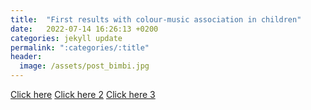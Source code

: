 ```yaml
---
title:  "First results with colour-music association in children"
date:   2022-07-14 16:26:13 +0200
categories: jekyll update
permalink: ":categories/:title"
header:
  image: /assets/post_bimbi.jpg
---
```

[Click here](/p5/ColorPickerArmonico/)
[Click here 2](/p5/TestMappatura/)
[Click here 3](/p5/)
